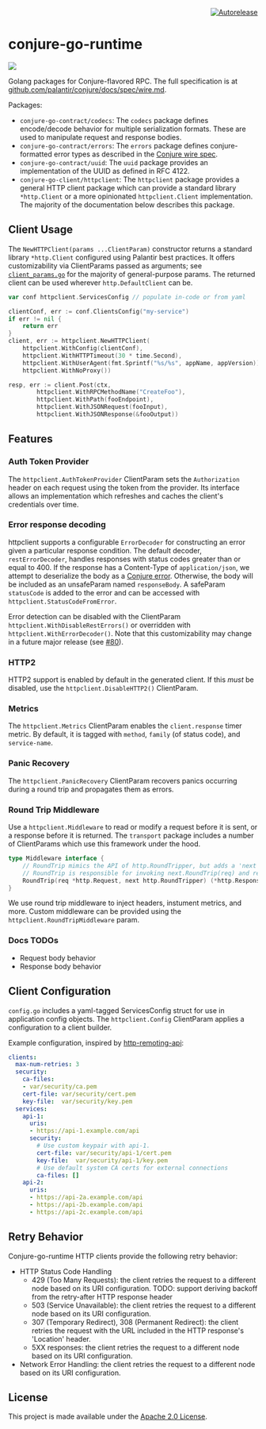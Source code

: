<p align="right">
<a href="https://autorelease.general.dmz.palantir.tech/palantir/conjure-go-runtime"><img src="https://img.shields.io/badge/Perform%20an-Autorelease-success.svg" alt="Autorelease"></a>
</p>

conjure-go-runtime
==================
[![](https://godoc.org/github.com/palantir/conjure-go-runtime?status.svg)](http://godoc.org/github.com/palantir/conjure-go-runtime)

Golang packages for Conjure-flavored RPC. The full specification is at [github.com/palantir/conjure/docs/spec/wire.md](https://github.com/palantir/conjure/blob/master/docs/spec/wire.md).

Packages:

* `conjure-go-contract/codecs`: The `codecs` package defines encode/decode behavior for multiple serialization formats. These are used to manipulate request and response bodies.
* `conjure-go-contract/errors`: The `errors` package defines conjure-formatted error types as described in the [Conjure wire spec](https://github.com/palantir/conjure/blob/master/docs/spec/wire.md#55-conjure-errors).
* `conjure-go-contract/uuid`:  The `uuid` package provides an implementation of the UUID as defined in RFC 4122.
* `conjure-go-client/httpclient`: The `httpclient` package provides a general HTTP client package which can provide a standard library `*http.Client` or a more opinionated `httpclient.Client` implementation. The majority of the documentation below describes this package.

## Client Usage

The `NewHTTPClient(params ...ClientParam)` constructor returns a standard library `*http.Client` configured using Palantir best practices.
It offers customizability via ClientParams passed as arguments; see [`client_params.go`](conjure-go-client/httpclient/client_params.go) for the majority of general-purpose params.
The returned client can be used wherever `http.DefaultClient` can be.

```go
var conf httpclient.ServicesConfig // populate in-code or from yaml

clientConf, err := conf.ClientsConfig("my-service")
if err != nil {
	return err
}
client, err := httpclient.NewHTTPClient(
    httpclient.WithConfig(clientConf),
    httpclient.WithHTTPTimeout(30 * time.Second),
    httpclient.WithUserAgent(fmt.Sprintf("%s/%s", appName, appVersion)),
    httpclient.WithNoProxy())

resp, err := client.Post(ctx,
		httpclient.WithRPCMethodName("CreateFoo"),
		httpclient.WithPath(fooEndpoint),
		httpclient.WithJSONRequest(fooInput),
        httpclient.WithJSONResponse(&fooOutput))
```

## Features

### Auth Token Provider

The `httpclient.AuthTokenProvider` ClientParam sets the `Authorization` header on each request using the token from the provider.
Its interface allows an implementation which refreshes and caches the client's credentials over time.

### Error response decoding

httpclient supports a configurable `ErrorDecoder` for constructing an error given a particular response condition.
The default decoder, `restErrorDecoder`, handles responses with status codes greater than or equal to 400.
If the response has a Content-Type of `application/json`, we attempt to deserialize the body as a [Conjure error](https://github.com/palantir/conjure/blob/master/docs/spec/wire.md#55-conjure-errors).
Otherwise, the body will be included as an unsafeParam named `responseBody`.
A safeParam `statusCode` is added to the error and can be accessed with `httpclient.StatusCodeFromError`.

Error detection can be disabled with the ClientParam `httpclient.WithDisableRestErrors()` or overridden with `httpclient.WithErrorDecoder()`.
Note that this customizability may change in a future major release (see [#80](https://github.com/palantir/conjure-go-runtime/issues/80)).

### HTTP2

HTTP2 support is enabled by default in the generated client. If this _must_ be disabled, use the `httpclient.DisableHTTP2()` ClientParam.

### Metrics

The `httpclient.Metrics` ClientParam enables the `client.response` timer metric.
By default, it is tagged with `method`, `family` (of status code), and `service-name`.

### Panic Recovery

The `httpclient.PanicRecovery` ClientParam recovers panics occurring during a round trip and propagates them as errors.

### Round Trip Middleware

Use a `httpclient.Middleware` to read or modify a request before it is sent, or a response before it is returned.
The `transport` package includes a number of ClientParams which use this framework under the hood.

```go
type Middleware interface {
	// RoundTrip mimics the API of http.RoundTripper, but adds a 'next' argument.
	// RoundTrip is responsible for invoking next.RoundTrip(req) and returning the response.
	RoundTrip(req *http.Request, next http.RoundTripper) (*http.Response, error)
}
```

We use round trip middleware to inject headers, instument metrics, and more.
Custom middleware can be provided using the `httpclient.RoundTripMiddleware` param.

### Docs TODOs
* Request body behavior
* Response body behavior

## Client Configuration

`config.go` includes a yaml-tagged ServicesConfig struct for use in application config objects.
The `httpclient.Config` ClientParam applies a configuration to a client builder.

Example configuration, inspired by [http-remoting-api](https://github.com/palantir/http-remoting-api):
```yml
clients:
  max-num-retries: 3
  security:
    ca-files:
    - var/security/ca.pem
    cert-file: var/security/cert.pem
    key-file:  var/security/key.pem
  services:
    api-1:
      uris:
      - https://api-1.example.com/api
      security:
        # Use custom keypair with api-1.
        cert-file: var/security/api-1/cert.pem
        key-file:  var/security/api-1/key.pem
        # Use default system CA certs for external connections
        ca-files: []
    api-2:
      uris:
      - https://api-2a.example.com/api
      - https://api-2b.example.com/api
      - https://api-2c.example.com/api
```

## Retry Behavior
Conjure-go-runtime HTTP clients provide the following retry behavior:
- HTTP Status Code Handling
  - 429 (Too Many Requests): the client retries the request to a different node based on its URI configuration. TODO: support deriving backoff from the retry-after HTTP response header
  - 503 (Service Unavailable): the client retries the request to a different node based on its URI configuration.
  - 307 (Temporary Redirect), 308 (Permanent Redirect): the client retries the request with the URL included in the HTTP response's 'Location' header.
  - 5XX responses: the client retries the request to a different node based on its URI configuration.
- Network Error Handling: the client retries the request to a different node based on its URI configuration.

License
-------
This project is made available under the [Apache 2.0 License](http://www.apache.org/licenses/LICENSE-2.0).
